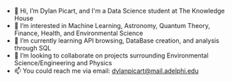 - 👋 Hi, I’m Dylan Picart, and I'm a Data Science student at The Knowledge House
- 👀 I’m interested in Machine Learning, Astronomy, Quantum Theory, Finance, Health, and Environmental Science
- 🌱 I’m currently learning API browsing, DataBase creation, and analysis through SQL
- 💞️ I’m looking to collaborate on projects surrounding Environmental Science/Engineering and Physics 
- 📫 You could reach me via email: dylanpicart@mail.adelphi.edu

<!---
dylanpicart/dylanpicart is a ✨ special ✨ repository because its `README.md` (this file) appears on your GitHub profile.
You can click the Preview link to take a look at your changes.
--->

